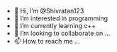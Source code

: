 - 👋 Hi, I’m @Shivratan123
- 👀 I’m interested in programming 
- 🌱 I’m currently learning c++
- 💞️ I’m looking to collaborate on ...
- 📫 How to reach me ...

<!---
Shivratan123/Shivratan123 is a ✨ special ✨ repository because its `README.md` (this file) appears on your GitHub profile.
You can click the Preview link to take a look at your changes.
--->
